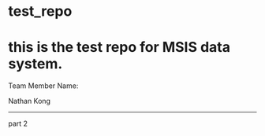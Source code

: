# test_repo
this is the test repo for MSIS data system.
====================

Team Member Name:

Nathan Kong


-------
part 2
